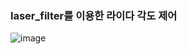 ### laser_filter를 이용한 라이다 각도 제어
![image](https://github.com/LJH5/ROS2/assets/83192175/e16f0ba5-a9ca-4f4b-8fc8-637d51492ffd)
